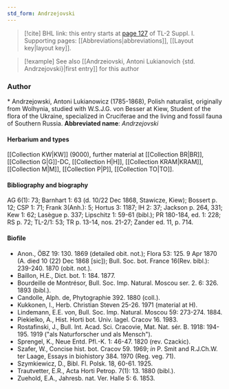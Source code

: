 ```yaml
---
std_form: Andrzejovski
---
```


> [!cite] BHL link: this entry starts at [page 127](https://www.biodiversitylibrary.org/page/33264854) of TL-2 Suppl. I.
> Supporting pages: [[Abbreviations|abbreviations]], [[Layout key|layout key]].

> [!example] See also [[Andrzeiovski, Antoni Lukianovich {std. Andrzejovski}|first entry]] for this author

### Author

\* Andrzejowski, Antoni Lukianowicz (1785-1868), Polish naturalist, originally from Wolhynia, studied with W.S.J.G. von Besser at Kiew, Student of the flora of the Ukraine, specialized in Cruciferae and the living and fossil fauna of Southern Russia. 
**Abbreviated name**: *Andrzejovski*

#### Herbarium and types

[[Collection KW|KW]] (9000), further material at [[Collection BR|BR]], [[Collection G|G]]-DC, [[Collection H|H]], [[Collection KRAM|KRAM]], [[Collection M|M]], [[Collection P|P]], [[Collection TO|TO]].

#### Bibliography and biography

AG 6(1): 73; Barnhart 1: 63 (d. 10/22 Dec 1868, Stawicze, Kiew); Bossert p. 12; CSP 1: 71; Frank 3(Anh.): 5; Hortus 3: 1187; IH 2: 37; Jackson p. 264, 331; Kew 1: 62; Lasègue p. 337; Lipschitz 1: 59-61 (bibl.); PR 180-184, ed. 1: 228; RS p. 72; TL-2/1: 53; TR p. 13-14, nos. 21-27; Zander ed. 11, p. 714.

#### Biofile

- Anon., ÖBZ 19: 130. 1869 (detailed obit. not.); Flora 53: 125. 9 Apr 1870 (A. died 10 (22) Dec 1868 \[sic\]); Bull. Soc. bot. France 16(Rev. bibl.): 239-240. 1870 (obit. not.).
- Baillon, H.E., Dict. bot. 1: 184. 1877.
- Bourdeille de Montrésor, Bull. Soc. Imp. Natural. Moscou ser. 2. 6: 326. 1893 (bibl.).
- Candolle, Alph. de, Phytographie 392. 1880 (coll.).
- Kukkonen, I., Herb. Christian Steven 25-26. 1971 (material at H).
- Lindemann, E.E. von, Bull. Soc. Imp. Natural. Moscou 59: 273-274. 1884.
- Piekielko, A., Hist. Horti bot. Univ. Iagel. Cracov 16. 1983.
- Rostafinski, J., Bull. Int. Acad. Sci. Cracovie, Mat. Nat. sér. B. 1918: 194-195. 1919 ("als Naturforscher und als Mensch").
- Sprengel, K., Neue Entd. Pfl.-K. 1: 46-47. 1820 (rev. Czackic).
- Szafer, W., Concise hist. bot. Cracov 59. 1969; *in* P. Smit and R.J.Ch.W. ter Laage, Essays in biohistory 384. 1970 (Reg. veg. 71).
- Szymkiewicz, D., Bibl. Fl. Polsk. 18, 60-61. 1925.
- Trautvetter, E.R., Acta Horti Petrop. 7(1): 13. 1880 (bibl.).
- Zuehold, E.A., Jahresb. nat. Ver. Halle 5: 6. 1853.

